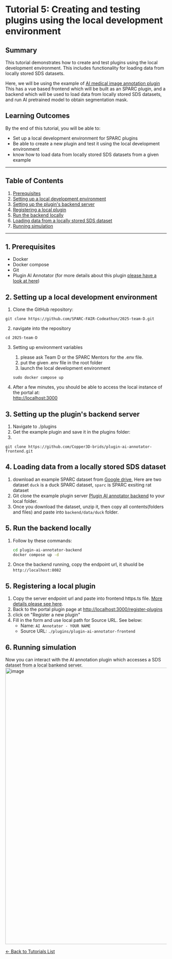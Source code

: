 # Tutorial 5: Creating and testing plugins using the local development environment

## Summary

This tutorial demonstrates how to create and test plugins using the local development environment. This includes functionality for loading data from locally stored SDS datasets.

Here, we will be using the example of [AI medical image annotation plugin]([https://github.com/SPARC-FAIR-Codeathon/2025-team-D-sparc-plugins-medical-image-annotation]) This has a vue based frontend which will be built as an SPARC plugin, and a backend which will be used to load data from locally stored SDS datasets, and run AI pretrained model to obtain segmentation mask. 

## Learning Outcomes
By the end of this tutorial, you will be able to:

- Set up a local development environment for SPARC plugins
- Be able to create a new plugin and test it using the local development environment
- know how to load data from locally stored SDS datasets from a given example

---

## Table of Contents
1. [Prerequisites](#1-prerequisites)  
2. [Setting up a local development environment](#2-setting-up-a-local-development-environment)
3. [Setting up the plugin's backend server](#3-setting-up-the-plugin's-backend-server)  
4. [Registering a local plugin](#4-registering-a-local-plugin)
5. [Run the backend locally](#5-run-the-backend-locally)
6. [Loading data from a locally stored SDS dataset](#5-loading-data-from-a-locally-stored-sds-dataset)
7. [Running simulation](#6-running-simulation)

---

## 1. Prerequisites

- Docker
- Docker compose
- Git
- Plugin AI Annotator (for more details about this plugin [please have a look at here](https://github.com/SPARC-FAIR-Codeathon/2025-team-D-sparc-plugins-medical-image-annotation?tab=readme-ov-file#2025-team-d-sparc-plugins-medical-image-annotation))

## 2. Setting up a local development environment

1. Clone the GitHub repository:
```
git clone https://github.com/SPARC-FAIR-Codeathon/2025-team-D.git
```

2. navigate into the repository
```
cd 2025-team-D
```

3. Setting up environment variables

   1. please ask Team D or the SPARC Mentors for the .env file.
   2. put the given .env file in the root folder
   4. launch the local development environment
   ```
   sudo docker compose up
   ```
   
4. After a few minutes, you should be able to access the local instance of the portal at:  
   [http://localhost:3000](http://localhost:3000)

## 3. Setting up the plugin's backend server

1. Navigate to ./plugins
3. Get the example plugin and save it in the plugins folder:
4. 
```
git clone https://github.com/Copper3D-brids/plugin-ai-annotator-frontend.git
```

## 4. Loading data from a locally stored SDS dataset

   1. download an example SPARC dataset from [Google drive](https://drive.google.com/drive/folders/1tjeizlQP-hDp_0ODlhZhL1w9M1fD_K0E), Here are two dataset `duck` is a duck SPARC dataset, `sparc` is SPARC exsiting rat dataset
   2. Git clone the example plugin server [Plugin AI annotator backend](https://github.com/Copper3D-brids/plugin-ai-annotator-backend) to your local folder.
   3. Once you download the dataset, unzip it, then copy all contents(folders and files) and paste into `backend/data/duck` folder.

## 5. Run the backend locally
   1. Follow by these commands:
      ```sh
      cd plugin-ai-annotator-backend
      docker compose up -d
      ```
   2. Once the backend running, copy the endpoint url, it shuold be `http://localhost:8082`

## 5. Registering a local plugin

1. Copy the server endpoint url and paste into frontend https.ts file. [More details please see here](https://github.com/Copper3D-brids/plugin-ai-annotator-frontend?tab=readme-ov-file#deploy-locally).
2. Back to the portal plugin page at [http://localhost:3000/register-plugins](http://localhost:3000/register-plugins)
3. click on "Register a new plugin"
4. Fill in the form and use local path for Source URL. See below:
   - Name: `AI Annotator - YOUR NAME`
   - Source URL: `./plugins/plugin-ai-annotator-frontend`


## 6. Running simulation
Now you can interact with the AI annotation plugin which accesses a SDS dataset from a local bankend server.
<img width="1155" height="862" alt="image" src="https://github.com/user-attachments/assets/48f13b46-c22b-4ee9-a390-8d9a91eb7805" />


[← Back to Tutorials List](../README.md#tutorials-for-creating-new-plugins)







